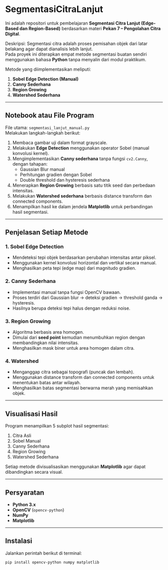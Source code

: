 # SegmentasiCitraLanjut

Ini adalah repositori untuk pembelajaran **Segmentasi Citra Lanjut (Edge-Based dan Region-Based)** berdasarkan materi **Pekan 7 – Pengolahan Citra Digital**.

Deskripsi:
Segmentasi citra adalah proses pemisahan objek dari latar belakang agar dapat dianalisis lebih lanjut.  
Pada proyek ini diterapkan empat metode segmentasi buatan sendiri menggunakan bahasa **Python** tanpa menyalin dari modul praktikum.

Metode yang diimplementasikan meliputi:
1. **Sobel Edge Detection (Manual)**
2. **Canny Sederhana**
3. **Region Growing**
4. **Watershed Sederhana**

---

## Notebook atau File Program
File utama: `segmentasi_lanjut_manual.py`  
Melakukan langkah-langkah berikut:

1. Membaca gambar uji dalam format grayscale.  
2. Melakukan **Edge Detection** menggunakan operator Sobel (manual konvolusi kernel).  
3. Mengimplementasikan **Canny sederhana** tanpa fungsi `cv2.Canny`, dengan tahapan:
   - Gaussian Blur manual  
   - Perhitungan gradien dengan Sobel  
   - Double threshold dan hysteresis sederhana  
4. Menerapkan **Region Growing** berbasis satu titik seed dan perbedaan intensitas.  
5. Melakukan **Watershed sederhana** berbasis distance transform dan connected components.  
6. Menampilkan hasil ke dalam jendela **Matplotlib** untuk perbandingan hasil segmentasi.  

---

## Penjelasan Setiap Metode

### 1. Sobel Edge Detection
- Mendeteksi tepi objek berdasarkan perubahan intensitas antar piksel.  
- Menggunakan kernel konvolusi horizontal dan vertikal secara manual.  
- Menghasilkan peta tepi (edge map) dari magnitudo gradien.

### 2. Canny Sederhana
- Implementasi manual tanpa fungsi OpenCV bawaan.  
- Proses terdiri dari Gaussian blur → deteksi gradien → threshold ganda → hysteresis.  
- Hasilnya berupa deteksi tepi halus dengan reduksi noise.

### 3. Region Growing
- Algoritma berbasis area homogen.  
- Dimulai dari **seed point** kemudian menumbuhkan region dengan membandingkan nilai intensitas.  
- Menghasilkan mask biner untuk area homogen dalam citra.

### 4. Watershed
- Menganggap citra sebagai topografi (puncak dan lembah).  
- Menggunakan distance transform dan connected components untuk menentukan batas antar wilayah.  
- Menghasilkan batas segmentasi berwarna merah yang memisahkan objek.

---

## Visualisasi Hasil
Program menampilkan 5 subplot hasil segmentasi:
1. Citra Asli  
2. Sobel Manual  
3. Canny Sederhana  
4. Region Growing  
5. Watershed Sederhana  

Setiap metode divisualisasikan menggunakan **Matplotlib** agar dapat dibandingkan secara visual.

---

## Persyaratan
- **Python 3.x**  
- **OpenCV** (`opencv-python`)  
- **NumPy**  
- **Matplotlib**  

---

## Instalasi
Jalankan perintah berikut di terminal:
```bash
pip install opencv-python numpy matplotlib

